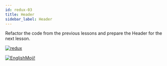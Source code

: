 ```yaml
---
id: redux-03
title: Header
sidebar_label: Header
---
```


Refactor the code from the previous lessons and prepare the Header for the next lesson.

[![redux](/img/redux/03.gif)](https://youtu.be/ycNdEtBMooA)

[![EnglishMoji!](/img/logo/englishmoji.png)](https://link-to.app/xvh7Ush9kl)
